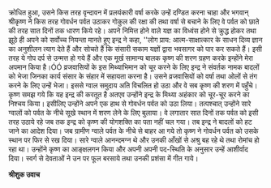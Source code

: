 क्रोधित हुआ, उसने किस तरह वृन्दावन में प्रलयंकारी वर्षा करके उन्हें दण्डित करना चाहा और भगवान् श्रीकृष्ण ने किस तरह गोवर्धन पर्वत उठाकर गोकुल की रक्षा की तथा वर्षा से बचाने के लिए वे पर्वत को छाते की तरह सात दिनों तक धारण किये रहे। अपने निमित्त होने वाले यज्ञ का विध्वंस होने से क्रुद्ध होकर तथा झूठे ही अपने को सर्वोच्च नियन्ता मानते हुए इन्द्र ने कहा, ''लोग प्राय: आत्म-साक्षात्कार के साधन दिव्य ज्ञान का अनुशीलन त्याग देते हैं और सोचते हैं कि संसारी सकाम यज्ञों द्वारा भवसागर को पार कर सकते हैं। इसी तरह ये गोप दर्प से उन्मत्त हो गये हैं और एक मूर्ख सामान्य बालक कृष्ण की शरण ग्रहण करके इन्होंने मेरा अपमान किया है।ÓÓ व्रजवासियों के इस मिथ्याभिमान को चूर करने के लिए इन्द्र ने संवर्तक नामक बादलों को भेजा जिनका कार्य संसार के संहार में सहायता करना है। उसने व्रजवासियों को वर्षा तथा ओलों से तंग करने के लिए उन्हें भेजा। इससे ग्वाल समुदाय अति विचलित हो उठा और वे सब कृष्ण की शरण में पहुँचे। कृष्ण समझ गये कि यह इन्द्र की करतूत है अतएव उन्होंने इन्द्र के मिथ्या अहंकार को चूर-चूर करने का निश्चय किया। इसीलिए उन्होंने अपने एक हाथ से गोवर्धन पर्वत को उठा लिया। तत्पश्चात् उन्होंने सारे ग्वालों को पर्वत के नीचे सूखे स्थान में शरण लेने के लिए बुलाया। वे लगातार सात दिनों तक पर्वत को इसी तरह उठाये रहे जब तक इन्द्र को कृष्ण की योगशक्ति का पता नहीं चल गया। तब इन्द्र ने बादलों को हट जाने का आदेश दिया। जब ग्रामीण ग्वाले पर्वत के नीचे से बाहर आ गये तो कृष्ण ने गोवर्धन पर्वत को उसके स्थान पर फिर से रख दिया। सारे ग्वाले आनन्दमग्न थे और उनकी आँखों से अश्रु बह रहे थे तथा रोमांच हो रहा था। उन्होंने कृष्ण का आङ्क्षलगन किया और अपनी अपनी पद-स्थिति के अनुसार उन्हें आशीर्वाद दिया। स्वर्ग से देवताओं ने उन पर फूल बरसाये तथा उनकी प्रशंसा में गीत गाये।  

**श्रीशुक उवाच** 